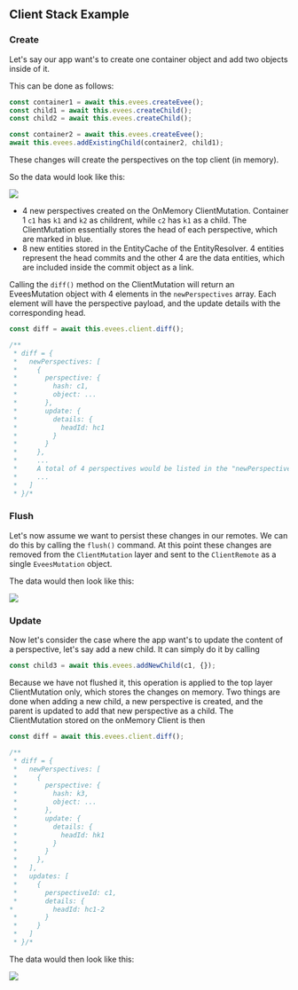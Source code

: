 ## Client Stack Example

### Create

Let's say our app want's to create one container object and add two objects inside of it.

This can be done as follows:

```ts
const container1 = await this.evees.createEvee();
const child1 = await this.evees.createChild();
const child2 = await this.evees.createChild();

const container2 = await this.evees.createEvee();
await this.evees.addExistingChild(container2, child1);
```

These changes will create the perspectives on the top client (in memory).

So the data would look like this:

![](https://docs.google.com/drawings/d/e/2PACX-1vSb3y--4lN8A9if7pDb86V77QNL6ygB-R6FBtrpq1KnBIOg3z0BCToFTtR98Ymh-UvQFePKyR0z8YEn/pub?w=1600&a=2)

- 4 new perspectives created on the OnMemory ClientMutation. Container 1 `c1` has `k1` and `k2` as childrent, while `c2` has `k1` as a child. The ClientMutation essentially stores the head of each perspective, which are marked in blue.
- 8 new entities stored in the EntityCache of the EntityResolver. 4 entities represent the head commits and the other 4 are the data entities, which are included inside the commit object as a link.

Calling the `diff()` method on the ClientMutation will return an EveesMutation object with 4 elements in the `newPerspectives` array. Each element will have the perspective payload, and the update details with the corresponding head.

```ts
const diff = await this.evees.client.diff();

/**
 * diff = {
 *   newPerspectives: [
 *     {
 *       perspective: {
 *         hash: c1,
 *         object: ...
 *       },
 *       update: {
 *         details: {
 *           headId: hc1
 *         }
 *       }
 *     },
 *     ...
 *     A total of 4 perspectives would be listed in the "newPerspectives" array.
 *     ...
 *   ]
 * }/*
```

### Flush

Let's now assume we want to persist these changes in our remotes. We can do this by calling the `flush()` command. At this point these changes are removed from the `ClientMutation` layer and sent to the `ClientRemote` as a single `EveesMutation` object.

The data would then look like this:

![](https://docs.google.com/drawings/d/e/2PACX-1vTE1pev577vbOwxW5zqQrmzJ1sc_t5uI0AU1WCcchUeLqarlelZ3WXX_2ZWHldbUxhQsxeJ32m8muoL/pub?w=1600&a=1)

### Update

Now let's consider the case where the app want's to update the content of a perspective, let's say add a new child. It can simply do it by calling

```ts
const child3 = await this.evees.addNewChild(c1, {});
```

Because we have not flushed it, this operation is applied to the top layer ClientMutation only, which stores the changes on memory. Two things are done when adding a new child, a new perspective is created, and the parent is updated to add that new perspective as a child. The ClientMutation stored on the onMemory Client is then

```ts
const diff = await this.evees.client.diff();

/**
 * diff = {
 *   newPerspectives: [
 *     {
 *       perspective: {
 *         hash: k3,
 *         object: ...
 *       },
 *       update: {
 *         details: {
 *           headId: hk1
 *         }
 *       }
 *     },
 *   ],
 *   updates: [
 *     {
 *       perspectiveId: c1,
 *       details: {
*          headId: hc1-2
 *       }
 *     }
 *   ]
 * }/*
```

The data would then look like this:

![](https://docs.google.com/drawings/d/e/2PACX-1vSO9sFU9KFTRcem2GhvjqDfbxA1LCMg4dZCEpQMBNKb9yubQM0j2CnhiPBF7oQR1mMxIdCpav5ahAPB/pub?w=1600)
